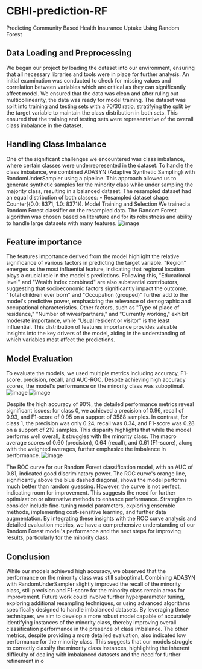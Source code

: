 # CBHI-prediction-RF
Predicting Community Based Health Insurance Uptake Using Random Forest
## Data Loading and Preprocessing
We began our project by loading the dataset into our environment, ensuring that all necessary libraries and tools were in place for further analysis. An initial examination was conducted to check for missing values and correlation between variables which are critical as they can significantly affect model. We ensured that the data was clean and after ruling out multicollinearity, the data was ready for model training. The dataset was split into training and testing sets with a 70/30 ratio, stratifying the split by the target variable to maintain the class distribution in both sets. This ensured that the training and testing sets were representative of the overall class imbalance in the dataset.

## Handling Class Imbalance
One of the significant challenges we encountered was class imbalance, where certain classes were underrepresented in the dataset. To handle the class imbalance, we combined ADASYN (Adaptive Synthetic Sampling) with RandomUnderSampler using a pipeline. This approach allowed us to generate synthetic samples for the minority class while under sampling the majority class, resulting in a balanced dataset. The resampled dataset had an equal distribution of both classes:
•	Resampled dataset shape: Counter({0.0: 8371, 1.0: 8371}).
Model Training and Selection
We trained a Random Forest classifier on the resampled data. The Random Forest algorithm was chosen based on literature and for its robustness and ability to handle large datasets with many features.
![image](https://github.com/user-attachments/assets/bbe8a091-32ce-4f42-8647-d35da998d558)

## Feature importance
 
The features importance derived from the model highlight the relative significance of various factors in predicting the target variable. "Region" emerges as the most influential feature, indicating that regional location plays a crucial role in the model's predictions. Following this, "Educational level" and "Wealth index combined" are also substantial contributors, suggesting that socioeconomic factors significantly impact the outcome. "Total children ever born" and "Occupation (grouped)" further add to the model's predictive power, emphasizing the relevance of demographic and occupational characteristics. Other factors, such as "Type of place of residence," "Number of wives/partners," and "Currently working," exhibit moderate importance, while "Usual resident or visitor" is the least influential. This distribution of features importance provides valuable insights into the key drivers of the model, aiding in the understanding of which variables most affect the predictions. 

## Model Evaluation
To evaluate the models, we used multiple metrics including accuracy, F1-score, precision, recall, and AUC-ROC. Despite achieving high accuracy scores, the model's performance on the minority class was suboptimal. 
![image](https://github.com/user-attachments/assets/c33d94e5-8fe1-4814-bf73-025653c6535c)
![image](https://github.com/user-attachments/assets/ae3aae5e-6afa-469a-aab3-781291a95de0)

Despite the high accuracy of 90%, the detailed performance metrics reveal significant issues: for class 0, we achieved a precision of 0.96, recall of 0.93, and F1-score of 0.95 on a support of 3588 samples. In contrast, for class 1, the precision was only 0.24, recall was 0.34, and F1-score was 0.28 on a support of 219 samples. This disparity highlights that while the model performs well overall, it struggles with the minority class. The macro average scores of 0.60 (precision), 0.64 (recall), and 0.61 (F1-score), along with the weighted averages, further emphasize the imbalance in performance.
![image](https://github.com/user-attachments/assets/eddb9c32-88e1-4974-beb8-d435c4cc194a)

The ROC curve for our Random Forest classification model, with an AUC of 0.81, indicated good discriminatory power. The ROC curve's orange line, significantly above the blue dashed diagonal, shows the model performs much better than random guessing. However, the curve is not perfect, indicating room for improvement.
This suggests the need for further optimization or alternative methods to enhance performance. Strategies to consider include fine-tuning model parameters, exploring ensemble methods, implementing cost-sensitive learning, and further data augmentation. By integrating these insights with the ROC curve analysis and detailed evaluation metrics, we have a comprehensive understanding of our Random Forest model's performance and the next steps for improving results, particularly for the minority class. 


## Conclusion
While our models achieved high accuracy, we observed that the performance on the minority class was still suboptimal. Combining ADASYN with RandomUnderSampler slightly improved the recall of the minority class, still precision and F1-score for the minority class remain areas for improvement. Future work could involve further hyperparameter tuning, exploring additional resampling techniques, or using advanced algorithms specifically designed to handle imbalanced datasets.
By leveraging these techniques, we aim to develop a more robust model capable of accurately identifying instances of the minority class, thereby improving overall classification performance in the presence of class imbalance. The other metrics, despite providing a more detailed evaluation, also indicated low performance for the minority class. This suggests that our models struggle to correctly classify the minority class instances, highlighting the inherent difficulty of dealing with imbalanced datasets and the need for further refinement in o
